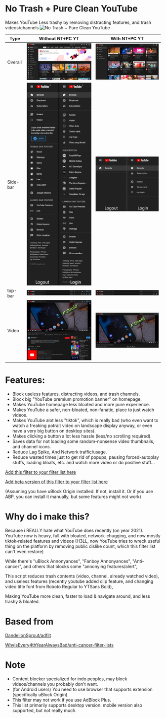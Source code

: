 # No Trash + Pure Clean YouTube
Makes YouTube Less trashy by removing distracting features, and trash videos/channels
![No Trash + Pure Clean YouTube](https://mdp43140.github.io/assets/img/project_ntpcyt.png)

Type | Without NT+PC YT | With NT+PC YT
-|-|-
Overall | ![Before](https://raw.githubusercontent.com/MDP43140/NoTrash-PureClean-YT/main/.img/YTD_without_NTPCYT.png) | ![After](https://raw.githubusercontent.com/MDP43140/NoTrash-PureClean-YT/main/.img/YTD_with_NTPCYT.png)
Side-bar | ![Before](https://raw.githubusercontent.com/MDP43140/NoTrash-PureClean-YT/main/.img/YTD_without_NTPCYT_lefthandmenu.png) | ![After](https://raw.githubusercontent.com/MDP43140/NoTrash-PureClean-YT/main/.img/YTD_with_NTPCYT_lefthandmenu.png)
top-bar | ![Before](https://raw.githubusercontent.com/MDP43140/NoTrash-PureClean-YT/main/.img/YTD_without_NTPCYT_topbarmenu.png) | ![After](https://raw.githubusercontent.com/MDP43140/NoTrash-PureClean-YT/main/.img/YTD_with_NTPCYT_topbarmenu.png)
Video | ![Before](https://raw.githubusercontent.com/MDP43140/NoTrash-PureClean-YT/main/.img/YTD_without_NTPCYT_watch.png) | ![After](https://raw.githubusercontent.com/MDP43140/NoTrash-PureClean-YT/main/.img/YTD_with_NTPCYT_watch.png)

# Features:
+ Block useless features, distracting videos, and trash channels.
+ Block big "YouTube premium promotion banner" on homepage.
+ Makes YouTube homepage less bloated and more pure experience.
+ Makes YouTube a safer, non-bloated, non-fanatic, place to just watch videos.
+ Makes YouTube alot less "tiktok", which is really bad (who even want to watch a freaking potrait video on landscape display anyway, or even have a very big button on desktop sites).
+ Makes clicking a button a lot less hassle (less/no scrolling required).
+ Saves data for not loading some random-nonsense video thumbnails, and channel icons.
+ Reduce Lag Spike, And Network traffic/usage.
+ Reduce wasted times just to get rid of popups, pausing forced-autoplay stuffs, loading bloats, etc. and watch more video or do positive stuff...

[Add this filter to your filter list here](https://subscribe.adblockplus.org/?location=https://github.com/MDP43140/NoTrash-PureClean-YT/raw/main/NT%2BPC_YT_uBO.txt&title=NT%2BPC_YT)

[Add beta version of this filter to your filter list here](https://subscribe.adblockplus.org/?location=https://github.com/MDP43140/NoTrash-PureClean-YT/raw/dev/NT%2BPC_YT_uBO.txt&title=NT+PC_YT)

(Assuming you have uBlock Origin installed. If not, install it. Or if you use ABP, you can install it manually, but some features might not work)

# Why do i make this?
Because i REALLY hate what YouTube does recently (on year 2021).
YouTube now is heavy, full with bloated, network-chugging, and now mostly tiktok-related features and videos (H3LL, now YouTube tries to wreck useful thing on the platform by removing public dislike count, which this filter list can't even restore)


While there's "uBlock Annonyances", "Fanboy Annonyances", "Anti-cancer", and others that blocks some "annonying features/alert",

This script reduces trash contents (video, channel, already watched video), and useless features (recently youtube added clip feature, and changing video title font from Roboto Regular to YTSans Bold),

Making YouTube more clean, faster to load & navigate around, and less trashy & bloated.



# Based from
[DandelionSprout/adfilt](https://github.com/DandelionSprout/adfilt)

[WhyIsEvery4thYearAlwaysBad/anti-cancer-filter-lists](https://github.com/WhyIsEvery4thYearAlwaysBad/anti-cancer-filter-lists)

# Note
- Content blocker specialized for indo peoples, may block videos/channels you probably don't want.
- (for Android users) You need to use browser that supports extension (specifically uBlock Origin).
- This filter may not work if you use AdBlock Plus.
- This list primarily supports desktop version. mobile version also supported, but not really much.
